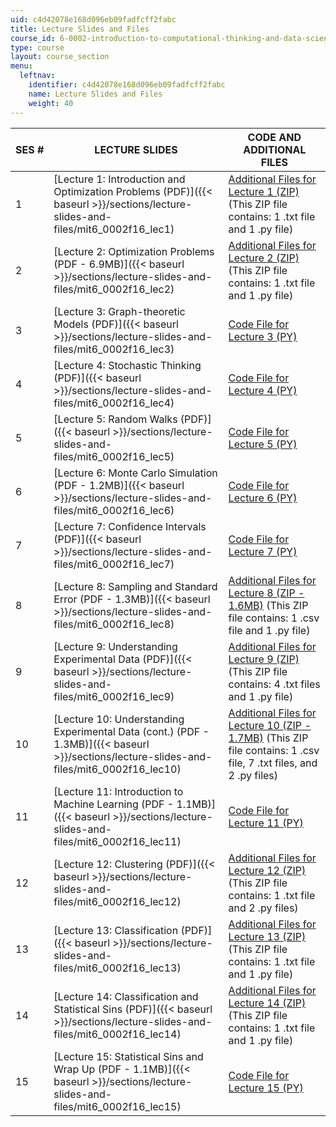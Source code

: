 ```yaml
---
uid: c4d42078e168d096eb09fadfcff2fabc
title: Lecture Slides and Files
course_id: 6-0002-introduction-to-computational-thinking-and-data-science-fall-2016
type: course
layout: course_section
menu:
  leftnav:
    identifier: c4d42078e168d096eb09fadfcff2fabc
    name: Lecture Slides and Files
    weight: 40
---
```


| SES # | LECTURE SLIDES | CODE AND ADDITIONAL FILES |
| --- | --- | --- |
| 1 | [Lecture 1: Introduction and Optimization Problems (PDF)]({{< baseurl >}}/sections/lecture-slides-and-files/mit6_0002f16_lec1) | [Additional Files for Lecture 1 (ZIP)](https://open-learning-course-data-production.s3.amazonaws.com/6-0002-introduction-to-computational-thinking-and-data-science-fall-2016/c8b48d3281310e0dcebcc590e8e4f564_Lecture1.zip) (This ZIP file contains: 1 .txt file and 1 .py file) |
| 2 | [Lecture 2: Optimization Problems (PDF - 6.9MB)]({{< baseurl >}}/sections/lecture-slides-and-files/mit6_0002f16_lec2) | [Additional Files for Lecture 2 (ZIP)](https://open-learning-course-data-production.s3.amazonaws.com/6-0002-introduction-to-computational-thinking-and-data-science-fall-2016/a196805cfcdbe8096141a445b17b668d_Lecture2.zip) (This ZIP file contains: 1 .txt file and 1 .py file) |
| 3 | [Lecture 3: Graph-theoretic Models (PDF)]({{< baseurl >}}/sections/lecture-slides-and-files/mit6_0002f16_lec3) | [Code File for Lecture 3 (PY)](https://open-learning-course-data-production.s3.amazonaws.com/6-0002-introduction-to-computational-thinking-and-data-science-fall-2016/4ca8d422daeafd10a296c9f2b0df9189_lectureGraphs.py) |
| 4 | [Lecture 4: Stochastic Thinking (PDF)]({{< baseurl >}}/sections/lecture-slides-and-files/mit6_0002f16_lec4) | [Code File for Lecture 4 (PY)](https://open-learning-course-data-production.s3.amazonaws.com/6-0002-introduction-to-computational-thinking-and-data-science-fall-2016/db2474b48192b9a6ccb78c2e5bf75ca0_lecture4.py) |
| 5 | [Lecture 5: Random Walks (PDF)]({{< baseurl >}}/sections/lecture-slides-and-files/mit6_0002f16_lec5) | [Code File for Lecture 5 (PY)](https://open-learning-course-data-production.s3.amazonaws.com/6-0002-introduction-to-computational-thinking-and-data-science-fall-2016/781613585ae543f26ad6dc040be4a312_lect5.py) |
| 6 | [Lecture 6: Monte Carlo Simulation (PDF - 1.2MB)]({{< baseurl >}}/sections/lecture-slides-and-files/mit6_0002f16_lec6) | [Code File for Lecture 6 (PY)](https://open-learning-course-data-production.s3.amazonaws.com/6-0002-introduction-to-computational-thinking-and-data-science-fall-2016/d257bb9444ccae314ffdd20dd0244f80_lect6.py) |
| 7 | [Lecture 7: Confidence Intervals (PDF)]({{< baseurl >}}/sections/lecture-slides-and-files/mit6_0002f16_lec7) | [Code File for Lecture 7 (PY)](https://open-learning-course-data-production.s3.amazonaws.com/6-0002-introduction-to-computational-thinking-and-data-science-fall-2016/d79b4abe3e8621d90d019ac02490d5ba_lect7.py) |
| 8 | [Lecture 8: Sampling and Standard Error (PDF - 1.3MB)]({{< baseurl >}}/sections/lecture-slides-and-files/mit6_0002f16_lec8) | [Additional Files for Lecture 8 (ZIP - 1.6MB)](https://open-learning-course-data-production.s3.amazonaws.com/6-0002-introduction-to-computational-thinking-and-data-science-fall-2016/dea3ddb72abd2f63a3859b92063bf0eb_Lecture8.zip) (This ZIP file contains: 1 .csv file and 1 .py file) |
| 9 | [Lecture 9: Understanding Experimental Data (PDF)]({{< baseurl >}}/sections/lecture-slides-and-files/mit6_0002f16_lec9) | [Additional Files for Lecture 9 (ZIP)](https://open-learning-course-data-production.s3.amazonaws.com/6-0002-introduction-to-computational-thinking-and-data-science-fall-2016/aff537b8ab26118a87a6e22e4bd0c4c8_Lecture9.zip) (This ZIP file contains: 4 .txt files and 1 .py file) |
| 10 | [Lecture 10: Understanding Experimental Data (cont.) (PDF - 1.3MB)]({{< baseurl >}}/sections/lecture-slides-and-files/mit6_0002f16_lec10) | [Additional Files for Lecture 10 (ZIP - 1.7MB)](https://open-learning-course-data-production.s3.amazonaws.com/6-0002-introduction-to-computational-thinking-and-data-science-fall-2016/fbec7c64c551758553ab3666af2c9baa_Lecture10.zip) (This ZIP file contains: 1 .csv file, 7 .txt files, and 2 .py files) |
| 11 | [Lecture 11: Introduction to Machine Learning (PDF - 1.1MB)]({{< baseurl >}}/sections/lecture-slides-and-files/mit6_0002f16_lec11) | [Code File for Lecture 11 (PY)](https://open-learning-course-data-production.s3.amazonaws.com/6-0002-introduction-to-computational-thinking-and-data-science-fall-2016/cea07031a5c42a3bbb3d5f095255f380_lectureCode.py) |
| 12 | [Lecture 12: Clustering (PDF)]({{< baseurl >}}/sections/lecture-slides-and-files/mit6_0002f16_lec12) | [Additional Files for Lecture 12 (ZIP)](https://open-learning-course-data-production.s3.amazonaws.com/6-0002-introduction-to-computational-thinking-and-data-science-fall-2016/02c65002d8f69f42e39b6a53ec010351_Lecture12.zip) (This ZIP file contains: 1 .txt file and 2 .py files) |
| 13 | [Lecture 13: Classification (PDF)]({{< baseurl >}}/sections/lecture-slides-and-files/mit6_0002f16_lec13) | [Additional Files for Lecture 13 (ZIP)](https://open-learning-course-data-production.s3.amazonaws.com/6-0002-introduction-to-computational-thinking-and-data-science-fall-2016/f6c99adcc562fc86761fa61928ac9710_Lecture13.zip) (This ZIP file contains: 1 .txt file and 1 .py file) |
| 14 | [Lecture 14: Classification and Statistical Sins (PDF)]({{< baseurl >}}/sections/lecture-slides-and-files/mit6_0002f16_lec14) | [Additional Files for Lecture 14 (ZIP)](https://open-learning-course-data-production.s3.amazonaws.com/6-0002-introduction-to-computational-thinking-and-data-science-fall-2016/dacdf4baac09f4da3f1a7c02c3b1238b_Lecture14.zip) (This ZIP file contains: 1 .txt file and 1 .py file) |
| 15 | [Lecture 15: Statistical Sins and Wrap Up (PDF - 1.1MB)]({{< baseurl >}}/sections/lecture-slides-and-files/mit6_0002f16_lec15) | [Code File for Lecture 15 (PY)](https://open-learning-course-data-production.s3.amazonaws.com/6-0002-introduction-to-computational-thinking-and-data-science-fall-2016/24ac0bcbab36744830c959ee3f74d26f_lect15.py)